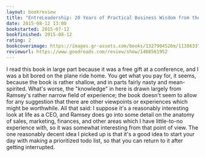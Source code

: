 ```yaml
---
layout: bookreview
title: "EntreLeadership: 20 Years of Practical Business Wisdom from the Trenches"
date: 2015-08-12 13:00
bookstarted: 2015-07-12
bookfinished: 2015-08-12
rating: 2
bookcoverimage: https://images.gr-assets.com/books/1327904526m/11306337.jpg
reviewurl: https://www.goodreads.com/review/show/1408561952
---
```


I read this book in large part because it was a free gift at a conference, and I was a bit bored on the plane ride home. You get what you pay for, it seems, because the book is rather shallow, and in parts fairly nasty and mean-spirited. What's worse, the "knowledge" in here is drawn largely from Ramsey's rather narrow field of experience; the book doesn't seem to allow for any suggestion that there are other viewpoints or experiences which might be worthwhile. All that said: I suppose it's a reasonably interesting look at life as a CEO, and Ramsey does go into some detail on the anatomy of sales, marketing, finances, and other areas which I have little-to-no experience with, so it was somewhat interesting from that point of view. The one reasonably decent idea I picked up is that it's a good idea to start your day with making a prioritized todo list, so that you can return to it after getting interrupted.